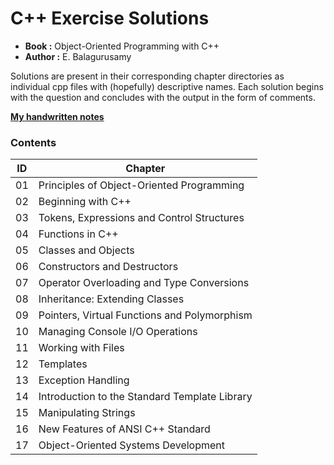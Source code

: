 # C++ Exercise Solutions

- **Book :** Object-Oriented Programming with C++
- **Author :** E. Balagurusamy 

Solutions are present in their corresponding chapter directories as individual cpp files with (hopefully) descriptive names. Each solution begins with the question and concludes with the output in the form of comments.

[**My handwritten notes**](notes.pdf)

### Contents

| ID | Chapter |
| --- | --- |
| 01 | Principles of Object-Oriented Programming |
| 02 | Beginning with C++ |
| 03 | Tokens, Expressions and Control Structures |
| 04 | Functions in C++ |
| 05 | Classes and Objects |
| 06 | Constructors and Destructors |
| 07 | Operator Overloading and Type Conversions |
| 08 | Inheritance: Extending Classes |
| 09 | Pointers, Virtual Functions and Polymorphism |
| 10 | Managing Console I/O Operations |
| 11 | Working with Files |
| 12 | Templates |
| 13 | Exception Handling |
| 14 | Introduction to the Standard Template Library |
| 15 | Manipulating Strings |
| 16 | New Features of ANSI C++ Standard |
| 17 | Object-Oriented Systems Development |